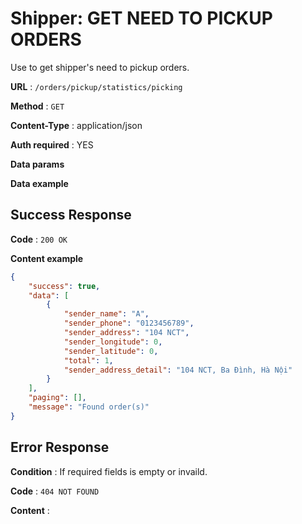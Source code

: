 # Shipper: GET NEED TO PICKUP ORDERS

Use to get shipper's need to pickup orders.

**URL** : `/orders/pickup/statistics/picking`

**Method** : `GET`

**Content-Type** : application/json

**Auth required** : YES

**Data params**

**Data example**

## Success Response

**Code** : `200 OK`

**Content example**

```json
{
    "success": true,
    "data": [
        {
            "sender_name": "A",
            "sender_phone": "0123456789",
            "sender_address": "104 NCT",
            "sender_longitude": 0,
            "sender_latitude": 0,
            "total": 1,
            "sender_address_detail": "104 NCT, Ba Đình, Hà Nội"
        }
    ],
    "paging": [],
    "message": "Found order(s)"
}
```

## Error Response

**Condition** : If required fields is empty or invaild.

**Code** : `404 NOT FOUND`

**Content** :

```json

```